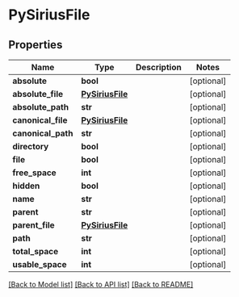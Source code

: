 # PySiriusFile

## Properties
Name | Type | Description | Notes
------------ | ------------- | ------------- | -------------
**absolute** | **bool** |  | [optional] 
**absolute_file** | [**PySiriusFile**](PySiriusFile.md) |  | [optional] 
**absolute_path** | **str** |  | [optional] 
**canonical_file** | [**PySiriusFile**](PySiriusFile.md) |  | [optional] 
**canonical_path** | **str** |  | [optional] 
**directory** | **bool** |  | [optional] 
**file** | **bool** |  | [optional] 
**free_space** | **int** |  | [optional] 
**hidden** | **bool** |  | [optional] 
**name** | **str** |  | [optional] 
**parent** | **str** |  | [optional] 
**parent_file** | [**PySiriusFile**](PySiriusFile.md) |  | [optional] 
**path** | **str** |  | [optional] 
**total_space** | **int** |  | [optional] 
**usable_space** | **int** |  | [optional] 

[[Back to Model list]](../README.md#documentation-for-models) [[Back to API list]](../README.md#documentation-for-api-endpoints) [[Back to README]](../README.md)

